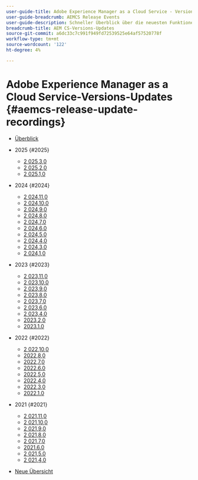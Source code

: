 ```yaml
---
user-guide-title: Adobe Experience Manager as a Cloud Service - Versionsübersicht
user-guide-breadcrumb: AEMCS Release Events
user-guide-description: Schneller Überblick über die neuesten Funktionen in Adobe Experience Manager as a Cloud Service
breadcrumb-title: AEM CS-Versions-Updates
source-git-commit: a6dc33c7c991f949fd72539525e64af57520778f
workflow-type: tm+mt
source-wordcount: '122'
ht-degree: 4%

---
```



# Adobe Experience Manager as a Cloud Service-Versions-Updates {#aemcs-release-update-recordings}

+ [Überblick](overview.md)

+ 2025 {#2025}
   + [2 025,3,0](2025/2025-3-0.md)
   + [2 025,2,0](2025/2025-2-0.md)
   + [2 025,1,0](2025/2025-1-0.md)
+ 2024 {#2024}
   + [2 024,11,0](2024/2024-11-0.md)
   + [2 024,10,0](2024/2024-10-0.md)
   + [2 024,9,0](2024/2024-9-0.md)
   + [2 024,8,0](2024/2024-8-0.md)
   + [2 024,7,0](2024/2024-7-0.md)
   + [2 024,6,0](2024/2024-6-0.md)
   + [2 024,5,0](2024/2024-5-0.md)
   + [2 024,4,0](2024/2024-4-0.md)
   + [2 024,3,0](2024/2024-3-0.md)
   + [2 024,1,0](2024/2024-1-0.md)
+ 2023 {#2023}
   + [2 023,11,0](2023/2023-11-0.md)
   + [2 023,10,0](2023/2023-10-0.md)
   + [2 023,9,0](2023/2023-9-0.md)
   + [2 023,8,0](2023/2023-8-0.md)
   + [2 023,7,0](2023/2023-7-0.md)
   + [2 023,6,0](2023/2023-6-0.md)
   + [2 023,4,0](2023/2023-4-0.md)
   + [2023,2,0](2023/2023-2-0.md)
   + [2023.1.0](2023/2023-1-0.md)
+ 2022 {#2022}
   + [2 022,10,0](2022/2022-10-0.md)
   + [2022,8,0](2022/2022-8-0.md)
   + [2022,7,0](2022/2022-7-0.md)
   + [2022.6.0](2022/2022-6-0.md)
   + [2022,5,0](2022/2022-5-0.md)
   + [2022,4,0](2022/2022-4-0.md)
   + [2022,3,0](2022/2022-3-0.md)
   + [2022.1.0](2022/2022-1-0.md)
+ 2021 {#2021}
   + [2 021,11,0](2021/2021-11-0.md)
   + [2 021,10,0](2021/2021-10-0.md)
   + [2 021,9,0](2021/2021-9-0.md)
   + [2 021,8,0](2021/2021-8-0.md)
   + [2 021,7,0](2021/2021-7-0.md)
   + [2021.6.0](2021/2021-6-0.md)
   + [2 021,5,0](2021/2021-5-0.md)
   + [2 021,4,0](2021/2021-4-0.md)

+ [Neue Übersicht](overview-test.md)
